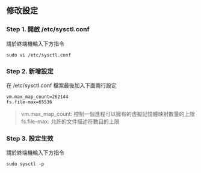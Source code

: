 ## 修改設定

### Step 1. 開啟 /etc/sysctl.conf

請於終端機輸入下方指令

```shell=
sudo vi /etc/sysctl.conf
```

### Step 2. 新增設定

在 /etc/sysctl.conf 檔案最後加入下面兩行設定

```shell=
vm.max_map_count=262144
fs.file-max=65536
```

> vm.max_map_count: 控制一個進程可以擁有的虛擬記憶體映射數量的上限  
> fs.file-max: 允許的文件描述符數目的上限

### Step 3. 設定生效

請於終端機輸入下方指令

```shell=
sudo sysctl -p
```
